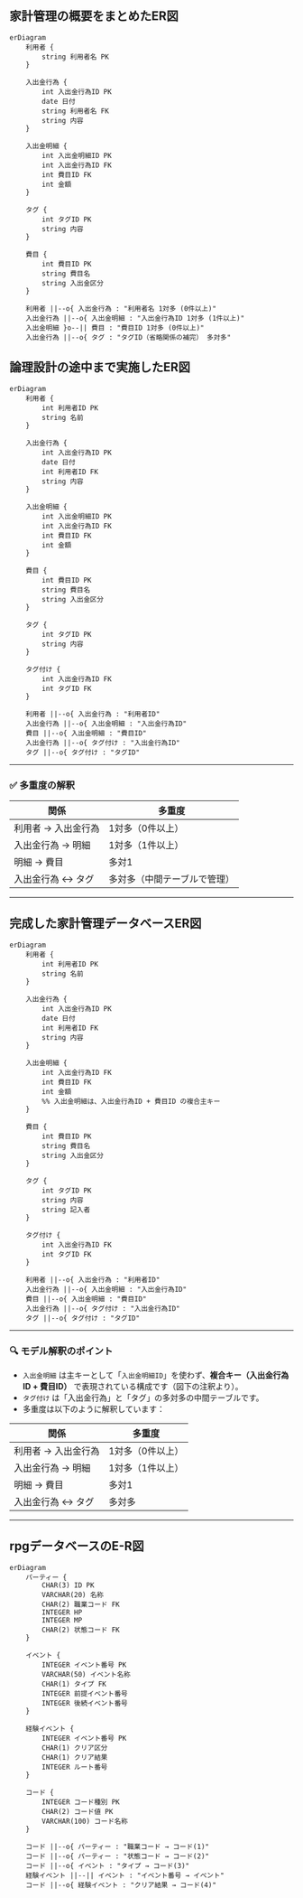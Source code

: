 ## 家計管理の概要をまとめたER図

```mermaid
erDiagram
    利用者 {
        string 利用者名 PK
    }

    入出金行為 {
        int 入出金行為ID PK
        date 日付
        string 利用者名 FK
        string 内容
    }

    入出金明細 {
        int 入出金明細ID PK
        int 入出金行為ID FK
        int 費目ID FK
        int 金額
    }

    タグ {
        int タグID PK
        string 内容
    }

    費目 {
        int 費目ID PK
        string 費目名
        string 入出金区分
    }

    利用者 ||--o{ 入出金行為 : "利用者名 1対多 (0件以上)"
    入出金行為 ||--o{ 入出金明細 : "入出金行為ID 1対多 (1件以上)"
    入出金明細 }o--|| 費目 : "費目ID 1対多 (0件以上)"
    入出金行為 ||--o{ タグ : "タグID（省略関係の補完） 多対多"

```

## 論理設計の途中まで実施したER図

```mermaid
erDiagram
    利用者 {
        int 利用者ID PK
        string 名前
    }

    入出金行為 {
        int 入出金行為ID PK
        date 日付
        int 利用者ID FK
        string 内容
    }

    入出金明細 {
        int 入出金明細ID PK
        int 入出金行為ID FK
        int 費目ID FK
        int 金額
    }

    費目 {
        int 費目ID PK
        string 費目名
        string 入出金区分
    }

    タグ {
        int タグID PK
        string 内容
    }

    タグ付け {
        int 入出金行為ID FK
        int タグID FK
    }

    利用者 ||--o{ 入出金行為 : "利用者ID"
    入出金行為 ||--o{ 入出金明細 : "入出金行為ID"
    費目 ||--o{ 入出金明細 : "費目ID"
    入出金行為 ||--o{ タグ付け : "入出金行為ID"
    タグ ||--o{ タグ付け : "タグID"

```


---

### ✅ 多重度の解釈

| 関係                    | 多重度                         |
|-------------------------|--------------------------------|
| 利用者 → 入出金行為     | 1対多（0件以上）               |
| 入出金行為 → 明細       | 1対多（1件以上）               |
| 明細 → 費目             | 多対1                          |
| 入出金行為 ↔ タグ       | 多対多（中間テーブルで管理）   |

---

## 完成した家計管理データベースER図

```mermaid
erDiagram
    利用者 {
        int 利用者ID PK
        string 名前
    }

    入出金行為 {
        int 入出金行為ID PK
        date 日付
        int 利用者ID FK
        string 内容
    }

    入出金明細 {
        int 入出金行為ID FK
        int 費目ID FK
        int 金額
        %% 入出金明細は、入出金行為ID + 費目ID の複合主キー
    }

    費目 {
        int 費目ID PK
        string 費目名
        string 入出金区分
    }

    タグ {
        int タグID PK
        string 内容
        string 記入者
    }

    タグ付け {
        int 入出金行為ID FK
        int タグID FK
    }

    利用者 ||--o{ 入出金行為 : "利用者ID"
    入出金行為 ||--o{ 入出金明細 : "入出金行為ID"
    費目 ||--o{ 入出金明細 : "費目ID"
    入出金行為 ||--o{ タグ付け : "入出金行為ID"
    タグ ||--o{ タグ付け : "タグID"
```


---

### 🔍 モデル解釈のポイント

- `入出金明細` は主キーとして「`入出金明細ID`」を使わず、**複合キー（入出金行為ID + 費目ID）** で表現されている構成です（図下の注釈より）。
- `タグ付け` は「入出金行為」と「タグ」の多対多の中間テーブルです。
- 多重度は以下のように解釈しています：

| 関係                   | 多重度             |
|------------------------|--------------------|
| 利用者 → 入出金行為    | 1対多（0件以上）   |
| 入出金行為 → 明細      | 1対多（1件以上）   |
| 明細 → 費目            | 多対1              |
| 入出金行為 ↔ タグ      | 多対多             |

---



## rpgデータベースのE-R図

```mermaid
erDiagram
    パーティー {
        CHAR(3) ID PK
        VARCHAR(20) 名称
        CHAR(2) 職業コード FK
        INTEGER HP
        INTEGER MP
        CHAR(2) 状態コード FK
    }

    イベント {
        INTEGER イベント番号 PK
        VARCHAR(50) イベント名称
        CHAR(1) タイプ FK
        INTEGER 前提イベント番号
        INTEGER 後続イベント番号
    }

    経験イベント {
        INTEGER イベント番号 PK
        CHAR(1) クリア区分
        CHAR(1) クリア結果
        INTEGER ルート番号
    }

    コード {
        INTEGER コード種別 PK
        CHAR(2) コード値 PK
        VARCHAR(100) コード名称
    }

    コード ||--o{ パーティー : "職業コード → コード(1)"
    コード ||--o{ パーティー : "状態コード → コード(2)"
    コード ||--o{ イベント : "タイプ → コード(3)"
    経験イベント ||--|| イベント : "イベント番号 → イベント"
    コード ||--o{ 経験イベント : "クリア結果 → コード(4)"
  ```